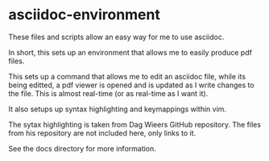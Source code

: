 
asciidoc-environment
====================


These files and scripts allow an easy way for me to use asciidoc.

In short, this sets up an environment that allows me to easily produce pdf files.

This sets up a command that allows me to edit an asciidoc file, while its being editted, a pdf viewer is opened and is updated as I write changes to the file. This is almost real-time (or as real-time as I want it).

It also setups up syntax highlighting and keymappings within vim.

The sytax highlighting is taken from Dag Wieers GitHub repository. The files from his repository are not included here, only links to it.

See the docs directory for more information.


